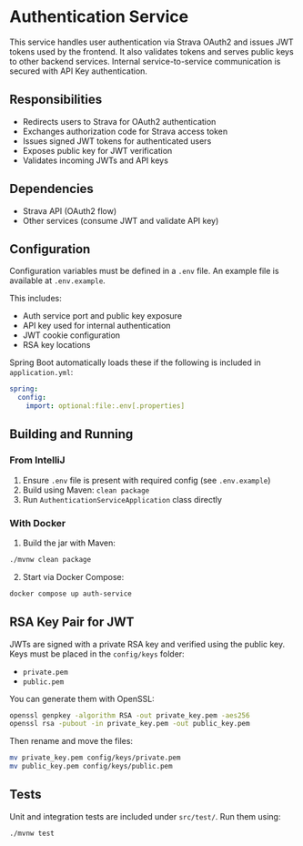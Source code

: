 # Authentication Service

This service handles user authentication via Strava OAuth2 and issues JWT tokens used by the frontend. It also validates tokens and serves public keys to other backend services. Internal service-to-service communication is secured with API Key authentication.

## Responsibilities

- Redirects users to Strava for OAuth2 authentication
- Exchanges authorization code for Strava access token
- Issues signed JWT tokens for authenticated users
- Exposes public key for JWT verification
- Validates incoming JWTs and API keys

## Dependencies

- Strava API (OAuth2 flow)
- Other services (consume JWT and validate API key)

## Configuration

Configuration variables must be defined in a `.env` file. An example file is available at `.env.example`.

This includes:

- Auth service port and public key exposure
- API key used for internal authentication
- JWT cookie configuration
- RSA key locations

Spring Boot automatically loads these if the following is included in `application.yml`:

```yaml
spring:
  config:
    import: optional:file:.env[.properties]
```

## Building and Running

### From IntelliJ

1. Ensure `.env` file is present with required config (see `.env.example`)
2. Build using Maven: `clean package`
3. Run `AuthenticationServiceApplication` class directly

### With Docker

1. Build the jar with Maven:

```bash
./mvnw clean package
```

2. Start via Docker Compose:

```bash
docker compose up auth-service
```

## RSA Key Pair for JWT

JWTs are signed with a private RSA key and verified using the public key. Keys must be placed in the `config/keys` folder:

- `private.pem`
- `public.pem`

You can generate them with OpenSSL:

```bash
openssl genpkey -algorithm RSA -out private_key.pem -aes256
openssl rsa -pubout -in private_key.pem -out public_key.pem
```

Then rename and move the files:

```bash
mv private_key.pem config/keys/private.pem
mv public_key.pem config/keys/public.pem
```

## Tests

Unit and integration tests are included under `src/test/`. Run them using:

```bash
./mvnw test
```
